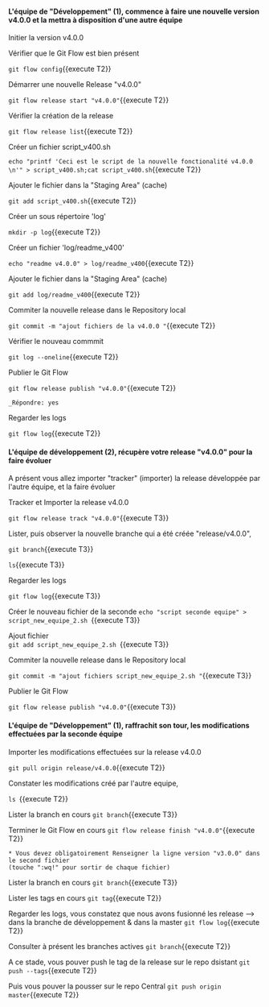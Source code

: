 #### L'équipe de "Développement" (1), commence à faire une nouvelle version v4.0.0 et la mettra à disposition d'une autre équipe 
 
Initier la version v4.0.0


Vérifier que le Git Flow est bien présent

 `git flow config`{{execute T2}}

 Démarrer une nouvelle Release  "v4.0.0"
 
 `git flow release start "v4.0.0"`{{execute T2}}
 
 Vérifier la création de la release
 
 `git flow release list`{{execute T2}}

 Créer un fichier script_v400.sh
 
 `echo "printf 'Ceci est le script de la nouvelle fonctionalité v4.0.0  \n'" > script_v400.sh;cat script_v400.sh`{{execute T2}}
 
 Ajouter le fichier dans la "Staging Area" (cache)
 
 `git add script_v400.sh`{{execute T2}}
 
 Créer un sous répertoire 'log'
 
 `mkdir -p log`{{execute T2}}
 
 Créer un fichier 'log/readme_v400'
 
 `echo "readme v4.0.0" > log/readme_v400`{{execute T2}}
 
  Ajouter le fichier dans la "Staging Area" (cache)
  
 `git add log/readme_v400`{{execute T2}}
 
 Commiter la nouvelle release dans le Repository local 
 
  `git commit -m "ajout fichiers de la v4.0.0 "`{{execute T2}}
   
 Vérifier le nouveau commmit
 
 `git log --oneline`{{execute T2}}
 
 Publier le Git Flow 
 
 `git flow release publish "v4.0.0"`{{execute T2}}
 
 ```
 _Répondre: yes
  ```
 
 Regarder les logs 
 
 `git flow log`{{execute T2}}
 
 
 
#### L'équipe de développement (2), récupère votre release "v4.0.0" pour la faire évoluer

A présent vous allez importer "tracker" (importer) la release  développée par l'autre équipe, et la faire évoluer

Tracker et Importer la release v4.0.0

  `git flow release track "v4.0.0"`{{execute T3}}


Lister, puis observer la nouvelle branche  qui a été créée "release/v4.0.0",

  `git branch`{{execute T3}}

   `ls`{{execute T3}}
   
 Regarder les logs 
 
  `git flow log`{{execute T3}}

 Créer le nouveau fichier de la seconde 
 `echo "script seconde equipe" > script_new_equipe_2.sh `{{execute T3}}

 Ajout fichier  
  `git add script_new_equipe_2.sh `{{execute T3}}
 
 Commiter la nouvelle release dans le Repository local 
 
  `git commit -m "ajout fichiers script_new_equipe_2.sh "`{{execute T3}}


 Publier le Git Flow 
 
 `git flow release publish "v4.0.0"`{{execute T3}}


#### L'équipe de "Développement" (1), raffrachit son tour, les modifications effectuées par la seconde équipe 

Importer les modifications effectuées sur la release v4.0.0

  `git pull origin release/v4.0.0`{{execute T2}}

Constater les modifications créé par l'autre equipe,

   `ls `{{execute T2}}


Lister la branch en cours
  `git branch`{{execute T3}}
  
 Terminer le Git Flow en cours 
 `git flow release finish "v4.0.0"`{{execute T2}}

 ```
 * Vous devez obligatoirement Renseigner la ligne version "v3.0.0" dans le second fichier  
 (touche ":wq!" pour sortir de chaque fichier)  
 ``` 

Lister la branch en cours
  `git branch`{{execute T3}}
  
Lister les tags en cours
 `git tag`{{execute T2}}

 Regarder les logs, vous constatez que nous avons fusionné les release -->  dans la branche de développement & dans la  master 
 `git flow log`{{execute T2}}


Consulter à présent les branches actives 
  `git branch`{{execute T2}}


 
 A ce stade, vous pouver push le tag de la release sur le repo dsistant 
 `git push --tags`{{execute T2}}

Puis vous pouver la pousser sur le repo Central
 `git push origin master`{{execute T2}}
